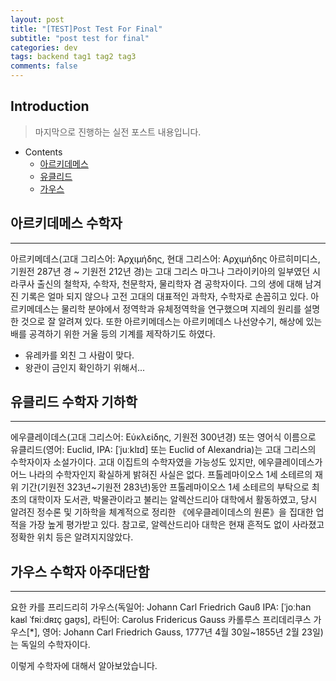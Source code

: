 ```yaml
---
layout: post
title: "[TEST]Post Test For Final"
subtitle: "post test for final"
categories: dev
tags: backend tag1 tag2 tag3
comments: false
---
```


## Introduction
> 마지막으로 진행하는 실전 포스트 내용입니다.

- Contents
	- [아르키데메스](#아르키데메스-수학자)  
	- [유클리드](#유클리드-수학자-기하학)  
	- [가우스](#가우스-수학자-아주대단함)  
  
  
## 아르키데메스 수학자  
---  
아르키메데스(고대 그리스어: Ἀρχιμήδης, 현대 그리스어: Αρχιμήδης 아르히미디스, 기원전 287년 경 ~ 기원전 212년 경)는 고대 그리스 마그나 그라이키아의 일부였던 시라쿠사 출신의 철학자, 수학자, 천문학자, 물리학자 겸 공학자이다. 그의 생에 대해 남겨진 기록은 얼마 되지 않으나 고전 고대의 대표적인 과학자, 수학자로 손꼽히고 있다. 아르키메데스는 물리학 분야에서 정역학과 유체정역학을 연구했으며 지레의 원리를 설명한 것으로 잘 알려져 있다. 또한 아르키메데스는 아르키메데스 나선양수기, 해상에 있는 배를 공격하기 위한 거울 등의 기계를 제작하기도 하였다.
- 유레카를 외친 그 사람이 맞다.  
- 왕관이 금인지 확인하기 위해서...  
  
## 유클리드 수학자 기하학  
---  
에우클레이데스(고대 그리스어: Εὐκλείδης, 기원전 300년경) 또는 영어식 이름으로 유클리드(영어: Euclid, IPA: [ˈjuːklɪd] 또는 Euclid of Alexandria)는 고대 그리스의 수학자이자 소설가이다. 고대 이집트의 수학자였을 가능성도 있지만, 에우클레이데스가 어느 나라의 수학자인지 확실하게 밝혀진 사실은 없다. 프톨레마이오스 1세 소테르의 재위 기간(기원전 323년~기원전 283년)동안 프톨레마이오스 1세 소테르의 부탁으로 최초의 대학이자 도서관, 박물관이라고 불리는 알렉산드리아 대학에서 활동하였고, 당시 알려진 정수론 및 기하학을 체계적으로 정리한 《에우클레이데스의 원론》을 집대한 업적을 가장 높게 평가받고 있다. 참고로, 알렉산드리아 대학은 현재 흔적도 없이 사라졌고 정확한 위치 등은 알려지지않았다.  
  
## 가우스 수학자 아주대단함  
---  
요한 카를 프리드리히 가우스(독일어: Johann Carl Friedrich Gauß IPA: [ˈjoːhan kaʁl ˈfʀiːdʀɪç ɡaʊ̯s], 라틴어: Carolus Fridericus Gauss 카롤루스 프리데리쿠스 가우스[*], 영어: Johann Carl Friedrich Gauss, 1777년 4월 30일~1855년 2월 23일)는 독일의 수학자이다.  

이렇게 수학자에 대해서 알아보았습니다.  
  
